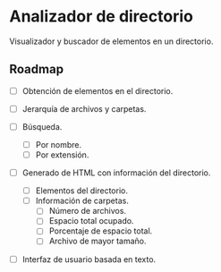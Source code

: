 # Analizador de directorio 
Visualizador y buscador de elementos en un directorio.

## Roadmap

- [ ] Obtención de elementos en el directorio.
- [ ] Jerarquía de archivos y carpetas.
- [ ] Búsqueda.
	- [ ] Por nombre.
	- [ ] Por extensión.
- [ ] Generado de HTML con información del directorio.
	- [ ] Elementos del directorio.
	- [ ] Información de carpetas.
		- [ ] Número de archivos. 
		- [ ] Espacio total ocupado.
		- [ ] Porcentaje de espacio total.
		- [ ] Archivo de mayor tamaño.
- [ ] Interfaz de usuario basada en texto.

